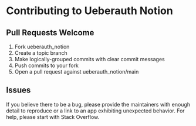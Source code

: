# Contributing to Ueberauth Notion

## Pull Requests Welcome
1. Fork ueberauth_notion
2. Create a topic branch
3. Make logically-grouped commits with clear commit messages
4. Push commits to your fork
5. Open a pull request against ueberauth_notion/main

## Issues

If you believe there to be a bug, please provide the maintainers with enough
detail to reproduce or a link to an app exhibiting unexpected behavior. For
help, please start with Stack Overflow.
